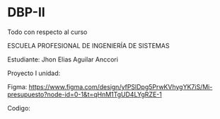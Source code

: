 # DBP-II

Todo con respecto al curso

ESCUELA PROFESIONAL DE INGENIERÍA DE SISTEMAS

Estudiante: Jhon Elias Aguilar Anccori

Proyecto I unidad:

Figma: https://www.figma.com/design/yfPSlDpg5PrwKVhygYK7iS/Mi-presupuesto?node-id=0-1&t=qHnM1TgUD4LYgRZE-1

Codigo:
